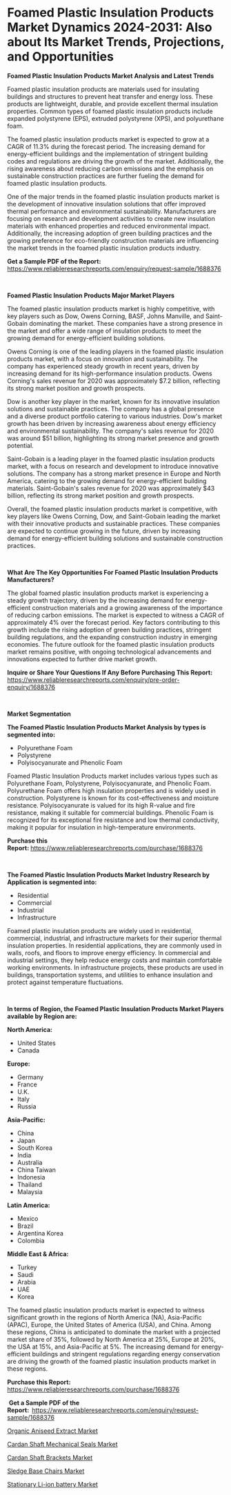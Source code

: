 <p><h1>Foamed Plastic Insulation Products Market Dynamics 2024-2031: Also about Its Market Trends, Projections, and Opportunities</h1></p><p><strong>Foamed Plastic Insulation Products Market Analysis and Latest Trends</strong></p>
<p><p>Foamed plastic insulation products are materials used for insulating buildings and structures to prevent heat transfer and energy loss. These products are lightweight, durable, and provide excellent thermal insulation properties. Common types of foamed plastic insulation products include expanded polystyrene (EPS), extruded polystyrene (XPS), and polyurethane foam.</p><p>The foamed plastic insulation products market is expected to grow at a CAGR of 11.3% during the forecast period. The increasing demand for energy-efficient buildings and the implementation of stringent building codes and regulations are driving the growth of the market. Additionally, the rising awareness about reducing carbon emissions and the emphasis on sustainable construction practices are further fueling the demand for foamed plastic insulation products.</p><p>One of the major trends in the foamed plastic insulation products market is the development of innovative insulation solutions that offer improved thermal performance and environmental sustainability. Manufacturers are focusing on research and development activities to create new insulation materials with enhanced properties and reduced environmental impact. Additionally, the increasing adoption of green building practices and the growing preference for eco-friendly construction materials are influencing the market trends in the foamed plastic insulation products industry.</p></p>
<p><strong>Get a Sample PDF of the Report:&nbsp;</strong> <a href="https://www.reliableresearchreports.com/enquiry/request-sample/1688376">https://www.reliableresearchreports.com/enquiry/request-sample/1688376</a></p>
<p>&nbsp;</p>
<p><strong>Foamed Plastic Insulation Products Major Market Players</strong></p>
<p><p>The foamed plastic insulation products market is highly competitive, with key players such as Dow, Owens Corning, BASF, Johns Manville, and Saint-Gobain dominating the market. These companies have a strong presence in the market and offer a wide range of insulation products to meet the growing demand for energy-efficient building solutions.</p><p>Owens Corning is one of the leading players in the foamed plastic insulation products market, with a focus on innovation and sustainability. The company has experienced steady growth in recent years, driven by increasing demand for its high-performance insulation products. Owens Corning's sales revenue for 2020 was approximately $7.2 billion, reflecting its strong market position and growth prospects.</p><p>Dow is another key player in the market, known for its innovative insulation solutions and sustainable practices. The company has a global presence and a diverse product portfolio catering to various industries. Dow's market growth has been driven by increasing awareness about energy efficiency and environmental sustainability. The company's sales revenue for 2020 was around $51 billion, highlighting its strong market presence and growth potential.</p><p>Saint-Gobain is a leading player in the foamed plastic insulation products market, with a focus on research and development to introduce innovative solutions. The company has a strong market presence in Europe and North America, catering to the growing demand for energy-efficient building materials. Saint-Gobain's sales revenue for 2020 was approximately $43 billion, reflecting its strong market position and growth prospects.</p><p>Overall, the foamed plastic insulation products market is competitive, with key players like Owens Corning, Dow, and Saint-Gobain leading the market with their innovative products and sustainable practices. These companies are expected to continue growing in the future, driven by increasing demand for energy-efficient building solutions and sustainable construction practices.</p></p>
<p>&nbsp;</p>
<p><strong>What Are The Key Opportunities For Foamed Plastic Insulation Products Manufacturers?</strong></p>
<p><p>The global foamed plastic insulation products market is experiencing a steady growth trajectory, driven by the increasing demand for energy-efficient construction materials and a growing awareness of the importance of reducing carbon emissions. The market is expected to witness a CAGR of approximately 4% over the forecast period. Key factors contributing to this growth include the rising adoption of green building practices, stringent building regulations, and the expanding construction industry in emerging economies. The future outlook for the foamed plastic insulation products market remains positive, with ongoing technological advancements and innovations expected to further drive market growth.</p></p>
<p><strong>Inquire or Share Your Questions If Any Before Purchasing This Report:</strong> <a href="https://www.reliableresearchreports.com/enquiry/pre-order-enquiry/1688376">https://www.reliableresearchreports.com/enquiry/pre-order-enquiry/1688376</a></p>
<p>&nbsp;</p>
<p><strong>Market Segmentation</strong></p>
<p><strong>The Foamed Plastic Insulation Products Market Analysis by types is segmented into:</strong></p>
<p><ul><li>Polyurethane Foam</li><li>Polystyrene</li><li>Polyisocyanurate and Phenolic Foam</li></ul></p>
<p><p>Foamed Plastic Insulation Products market includes various types such as Polyurethane Foam, Polystyrene, Polyisocyanurate, and Phenolic Foam. Polyurethane Foam offers high insulation properties and is widely used in construction. Polystyrene is known for its cost-effectiveness and moisture resistance. Polyisocyanurate is valued for its high R-value and fire resistance, making it suitable for commercial buildings. Phenolic Foam is recognized for its exceptional fire resistance and low thermal conductivity, making it popular for insulation in high-temperature environments.</p></p>
<p><strong>Purchase this Report:&nbsp;</strong><a href="https://www.reliableresearchreports.com/purchase/1688376">https://www.reliableresearchreports.com/purchase/1688376</a></p>
<p>&nbsp;</p>
<p><strong>The Foamed Plastic Insulation Products Market Industry Research by Application is segmented into:</strong></p>
<p><ul><li>Residential</li><li>Commercial</li><li>Industrial</li><li>Infrastructure</li></ul></p>
<p><p>Foamed plastic insulation products are widely used in residential, commercial, industrial, and infrastructure markets for their superior thermal insulation properties. In residential applications, they are commonly used in walls, roofs, and floors to improve energy efficiency. In commercial and industrial settings, they help reduce energy costs and maintain comfortable working environments. In infrastructure projects, these products are used in buildings, transportation systems, and utilities to enhance insulation and protect against temperature fluctuations.</p></p>
<p>&nbsp;</p>
<p><strong>In terms of Region, the Foamed Plastic Insulation Products Market Players available by Region are:</strong></p>
<p>
    <p> <strong> North America: </strong>
        <ul>
            <li>United States</li>
            <li>Canada</li>
        </ul>
        </p> 
    <p> <strong> Europe: </strong>
        <ul>
            <li>Germany</li>
            <li>France</li>
            <li>U.K.</li>
            <li>Italy</li>
            <li>Russia</li>
        </ul>
        </p> 
    <p> <strong> Asia-Pacific: </strong>
        <ul>
            <li>China</li>
            <li>Japan</li>
            <li>South Korea</li>
            <li>India</li>
            <li>Australia</li>
            <li>China Taiwan</li>
            <li>Indonesia</li>
            <li>Thailand</li>
            <li>Malaysia</li>
        </ul>
        </p> 
    <p> <strong> Latin America: </strong>
        <ul>
            <li>Mexico</li>
            <li>Brazil</li>
            <li>Argentina Korea</li>
            <li>Colombia</li>
        </ul>
        </p> 
    <p> <strong> Middle East & Africa: </strong>
        <ul>
            <li>Turkey</li>
            <li>Saudi</li>
            <li>Arabia</li>
            <li>UAE</li>
            <li>Korea</li>
        </ul>
    </p>
    </p>
<p><p>The foamed plastic insulation products market is expected to witness significant growth in the regions of North America (NA), Asia-Pacific (APAC), Europe, the United States of America (USA), and China. Among these regions, China is anticipated to dominate the market with a projected market share of 35%, followed by North America at 25%, Europe at 20%, the USA at 15%, and Asia-Pacific at 5%. The increasing demand for energy-efficient buildings and stringent regulations regarding energy conservation are driving the growth of the foamed plastic insulation products market in these regions.</p></p>
<p><strong>Purchase this Report: </strong><a href="https://www.reliableresearchreports.com/purchase/1688376">https://www.reliableresearchreports.com/purchase/1688376</a></p>
<p>&nbsp;<strong>Get a Sample PDF of the Report:&nbsp;&nbsp;</strong><a href="https://www.reliableresearchreports.com/enquiry/request-sample/1688376">https://www.reliableresearchreports.com/enquiry/request-sample/1688376</a></p>
<p><strong></strong></p>
<p><p><a href="https://github.com/gdfhhhj/Market-Research-Report-List-3/blob/main/organic-aniseed-extract-market.md">Organic Aniseed Extract Market</a></p><p><a href="https://github.com/nathandecarvalho/Market-Research-Report-List-2/blob/main/cardan-shaft-mechanical-seals-market.md">Cardan Shaft Mechanical Seals Market</a></p><p><a href="https://github.com/julyju69/Market-Research-Report-List-2/blob/main/cardan-shaft-brackets-market.md">Cardan Shaft Brackets Market</a></p><p><a href="https://github.com/kosella/Market-Research-Report-List-2/blob/main/sledge-base-chairs-market.md">Sledge Base Chairs Market</a></p><p><a href="https://github.com/RichRobinson5/Market-Research-Report-List-3/blob/main/stationary-li-ion-battery-market.md">Stationary Li-ion battery Market</a></p></p>